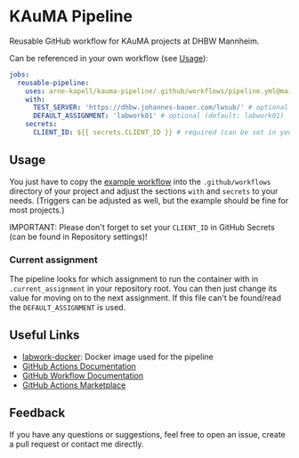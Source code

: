 # KAuMA Pipeline
Reusable GitHub workflow for KAuMA projects at DHBW Mannheim.

Can be referenced in your own workflow (see [Usage](#usage)):
```yaml
jobs:
  reusable-pipeline:
    uses: arne-kapell/kauma-pipeline/.github/workflows/pipeline.yml@main
    with:
      TEST_SERVER: 'https://dhbw.johannes-bauer.com/lwsub/' # optional (default: https://dhbw.johannes-bauer.com/lwsub/)
      DEFAULT_ASSIGNMENT: 'labwork01' # optional (default: labwork01)
    secrets:
      CLIENT_ID: ${{ secrets.CLIENT_ID }} # required (can be set in your repository settings)
```

## Usage
You just have to copy the [example workflow](example.yml) into the `.github/workflows` directory of your project and adjust the sections `with` and `secrets` to your needs. (Triggers can be adjusted as well, but the example should be fine for most projects.)

IMPORTANT: Please don't forget to set your `CLIENT_ID` in GitHub Secrets (can be found in Repository settings)!

### Current assignment
The pipeline looks for which assignment to run the container with in `.current_assignment` in your repository root. You can then just change its value for moving on to the next assignment. If this file can't be found/read the `DEFAULT_ASSIGNMENT` is used.

## Useful Links
- [labwork-docker](https://github.com/johndoe31415/labwork-docker): Docker image used for the pipeline
- [GitHub Actions Documentation](https://docs.github.com/en/actions)
- [GitHub Workflow Documentation](https://docs.github.com/en/actions/using-workflows/about-workflows)
- [GitHub Actions Marketplace](https://github.com/marketplace?type=actions)

## Feedback
If you have any questions or suggestions, feel free to open an issue, create a pull request or contact me directly.
